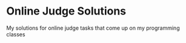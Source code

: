 # Online Judge Solutions
My solutions for online judge tasks that come up on my programming classes
